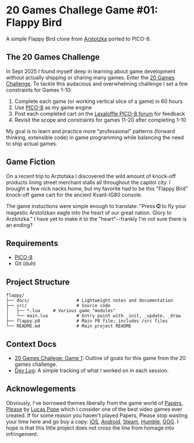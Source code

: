# 20 Games Challege Game #01: Flappy Bird

A simple Flappy Bird clone from [Arstotzka](https://papersplea.se) ported to PICO-8. 

## The 20 Games Challenge

In Sept 2025 I found myself deep in learning about game development without actually shipping or sharing many games. Enter the [20 Games Challenge](https://20_games_challenge.gitlab.io). To tackle this audacious and overwhelming challenge I set a few constraints for Games 1-10:

1. Complete each game (or working vertical slice of a game) in 60 hours
2. Use [PICO-8](https://www.lexaloffle.com/dl/docs/pico-8_manual.html) as my game engine
3. Post each completed cart on the [Lexaloffle PICO-8 forum](https://www.lexaloffle.com/bbs/?cat=7) for feedback
4. Revisit the scope and constraints for games 11-20 after completing 1-10

My goal is to learn and practice more "professional" patterns (forward thinking, extensible code) in game programming while balancing the need to ship actual games.


## Game Fiction

On a recent trip to Arztotska I discovered the wild amount of knock-off products lining street merchant stalls all throughout the capitol city. I brought a few nick nacks home, but my favorite had to be this "Flappy Bird" knock-off game cart for the ancient Kvant-IG80 console. 

The game instuctions were simple enough to translate: "Press ❎ to fly your magestic Arstotzkan eagle into the heart of our great nation. Glory to Arztotzka." I have yet to make it to the "heart"--frankly I'm not sure there is an ending?


## Requirements

- [PICO-8](https://www.lexaloffle.com/pico-8.php)
- Git (duh)

## Project Structure

```plaintext
flappy/
├── docs/                  # Lightweight notes and documentation
├── src/                   # Source code
│   ├── *.lua     # Various game "modules"
│   └── main.lua           # Entry point with _init, _update, _draw
├── flappy.p8              # Main P8 file; includes /src files
└── README.md              # Main project README
```

## Context Docs

- [20 Games Challege: Game 1](/docs/20-games-challenge.md): Outline of goals for this game from the 20 games challenge.
- [Dev Log](/docs/devlog.md): A simple tracking of what I worked on in each session.

## Acknowlegements

Obviously, I've borrowed themes liberally from the game world of [Papers, Please](https://papersplea.se) by [Lucas Pope](https://www.dukope.com) which I consider one of the best video games ever created. If for some reason you haven't played Papers, Please stop wasting your time here and go buy a copy: [iOS](https://apps.apple.com/us/app/papers-please/id935216956?ls=1), [Android](https://play.google.com/store/apps/details?id=com.llc3909.papersplease), [Steam](http://store.steampowered.com/app/239030), [Humble](https://www.humblebundle.com/store/p/papersplease_storefront), [GOG](http://www.gog.com/gamecard/papers_please). I hope is that this little project does not cross the line from homage into infringement.
